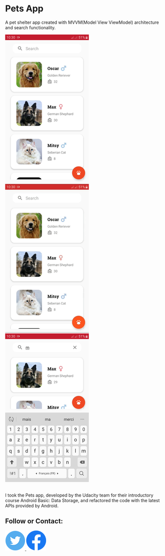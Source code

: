 Pets App
===================================

A pet shelter app created with MVVM(Model View ViewModel) architecture and search functionality.

<img src = "pics/list.png"/>  <img src = "pics/ripple_effect.gif"/>  <img src = "pics/search.png"/> 

<br>
I took the Pets app, developed by the Udacity team for their introductory course Android Basic: Data Storage, and refactored the code with the latest APIs provided by Android.

<br>

<h2>Follow or Contact:</h2>
<a href="https://twitter.com/AhmedSDev">
<img alt="Follow me on Twitter"
src="pics/twitter.png"/>
</a> <a href="https://www.facebook.com/androiddevblogbyas"><img alt="Follow me on Facebook" src="pics/facebook.png"/></a>
